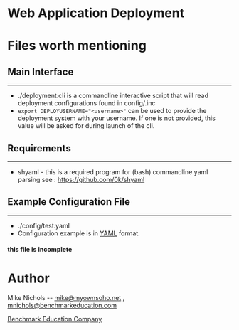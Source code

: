 Web Application Deployment
====================================



Files worth mentioning
======================

## Main Interface ##
------------------------------------------------------------------------------
 * ./deployment.cli is a commandline interactive script that will read
   deployment configurations found in config/<reponame>.inc
 * `export DEPLOYUSERNAME="<username>"` can be used to provide the deployment
   system with your username.  If one is not provided, this value will be asked
   for during launch of the cli.

## Requirements ##
------------------------------------------------------------------------------
 * shyaml  - this is a required program for (bash) commandline yaml parsing
      see : https://github.com/0k/shyaml


## Example Configuration File ##
------------------------------------------------------------------------------
 * ./config/test.yaml
 * Configuration example is in [YAML](http://www.yaml.org) format.  


#### this file is incomplete ####

Author
======

Mike Nichols -- mike@myownsoho.net , mnichols@benchmarkeducation.com

[Benchmark Education Company](http://www.benchmarkeducation.com)
